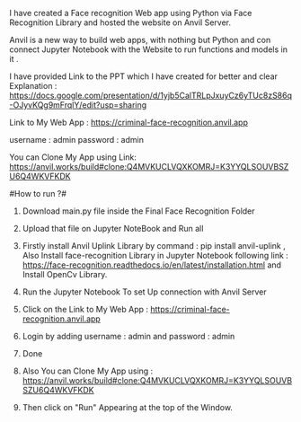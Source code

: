  I have created a Face recognition Web app using Python via Face Recognition Library and hosted the website on Anvil Server.
 
Anvil is a new way to build web apps, with nothing but Python and con connect Jupyter Notebook with the Website to run functions and models in it . 

I have provided Link to the PPT which I have created for better and clear Explanation : https://docs.google.com/presentation/d/1yjb5CalTRLpJxuyCz6yTUc8zS86q-OJyvKQg9mFrqlY/edit?usp=sharing  

Link to My Web App :  https://criminal-face-recognition.anvil.app  

username : admin
password : admin 

You can Clone My App using Link: https://anvil.works/build#clone:Q4MVKUCLVQXKOMRJ=K3YYQLSOUVBSZU6Q4WKVFKDK

#How to run ?# 
1. Download main.py file inside the Final Face Recognition Folder

2. Upload that file on Jupyter NoteBook and Run all

3. Firstly install Anvil Uplink Library by command : pip install anvil-uplink , Also Install face-recognition Library in Jupyter Notebook following link : https://face-recognition.readthedocs.io/en/latest/installation.html and Install OpenCv Library.

4. Run the Jupyter Notebook To set Up connection with Anvil Server
 
3. Click on the Link to My Web App :  https://criminal-face-recognition.anvil.app  

4. Login by adding username : admin and password : admin 

5. Done

6. Also You can Clone My App using : https://anvil.works/build#clone:Q4MVKUCLVQXKOMRJ=K3YYQLSOUVBSZU6Q4WKVFKDK

7. Then click on "Run" Appearing at the top of the Window. 
